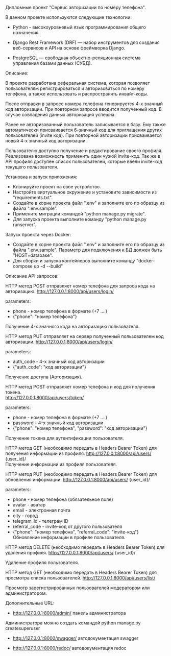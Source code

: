 Дипломные проект "Сервис авторизации по номеру телефона".

В данном проекте используются следующие технологии:

- Python - высокоуровневый язык программирования общего назначения.

- Django Rest Framework (DRF) — набор инструментов для создания веб-сервисов и API на основе фреймворка Django.

- PostgreSQL — свободная объектно-реляционная система управления базами данных (СУБД).

Описание:

В проекте разработана реферальная система, которая позволяет пользователям регистрироваться и авторизоваться по номеру телефона,
а также использовать и распространять инвайт-коды.

После отправки в запросе номера телефона генерируется 4-х значный код авторизации.
При повторном запросе вводится полученный код. В случае совпадения данных авторизация успешна.

Ранее не авторизованный пользователь записывается в базу. Ему также автоматически присваивается 6-значный код для приглашения других пользователей (invite код).
При повторной авторизации присваивается новый 4-х значный код авторизации.

Пользователю доступно получение и редактирование своего профиля. Реализована возможность применить один чужой invite-код.
Так же в API профиля доступен список пользователей, которые ввели invite-код текущего пользователя.

Установка и запуск приложения:

- Клонируйте проект на свое устройство.
- Настройте виртуальное окружение и установите зависимости из "requirements.txt".
- Создайте в корне проекта файл ".env" и заполните его по образцу из файла ".env.sample".
- Примените миграции командой "python manage.py migrate".
- Для запуска проекта выполните команду "python manage.py runserver".

Запуск проекта через Docker:

- Создайте в корне проекта файл ".env" и заполните его по образцу из файла ".env.sample". Параметр для подключения к БД должен быть "HOST=database".
- Для сборки и запуска контейнеров выполните команду "docker-compose up -d --build"

Описание API запросов:

HTTP метод POST отправляет номер телефона для запроса кода на авторизацию.
http://127.0.0.1:8000/api/users/login/

parameters:
- phone - номер телефона в формате (+7 ....)
- {"phone": "номер телефона"}

Получение 4-х значного кода на авторизацию пользователя.


HTTP метод PUT отправляет на сервер полученный пользователем код авторизации. 
http://127.0.0.1:8000/api/users/login/

parameters:
- auth_code - 4-х значный код авторизации
- {"auth_code": "код авторизации"}

Получение доступа (Авторизация).


HTTP метод POST отправляет номер телефона и код для получения токена.  
http://127.0.0.1:8000/api/users/token/

parameters:
-  phone - номер телефона в формате (+7 ....)
-  password - 4-х значный код авторизации
-  {"phone": "номер телефона", "password": "код авторизации"}

Получение токена для аутентификации пользователя.


HTTP метод GET (необходимо передать в Headers Bearer Token) для получения информации из профиля.
http://127.0.0.1:8000/api/users/ {user_id}/  
Получение информации из профиля пользователя.


HTTP метод PUT (необходимо передать в Headers Bearer Token) для обновления информации.
http://127.0.0.1:8000/api/users/ {user_id}/

parameters:
-  phone - номер телефона (обязательное поле)
-  avatar - аватар
-  email - электронная почта
-  city - город
-  telegram_id - телеграм ID
-  referral_code - invite-код от другого пользователя
-  {"phone": "номер телефона", "referral_code": "invite-код"}
Обновление информации в профиле пользователя.


HTTP метод DELETE (необходимо передать в Headers Bearer Token) для удаления профиля.
http://127.0.0.1:8000/api/users/ {user_id}/

Удаление профиля пользователя.


HTTP метод GET (необходимо передать в Headers Bearer Token) для просмотра списка пользователей.
http://127.0.0.1:8000/api/users/list/

Просмотр зарегистрированных пользователей модератором или администратором.


Дополнительные URL:

- http://127.0.0.1:8000/admin/ панель администратора

Администратора можно создать командой python manage.py createsuperuser

- http://127.0.0.1:8000/swagger/ автодокументация swagger

- http://127.0.0.1:8000/redoc/ автодокументация redoc